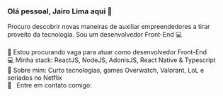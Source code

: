 ### Olá pessoal, Jairo Lima aqui 👋

Procuro descobrir novas maneiras de auxiliar empreendedores a tirar proveito da tecnologia. Sou um desenvolvedor Front-End 💻
<br/><br/>
👀 Estou procurando vaga para atuar como desenvolvedor Front-End
<br/>
💻 Minha stack: ReactJS, NodeJS, AdonisJS, React Native & Typescript
<br/>
💬 Sobre mim: Curto tecnologias, games Overwatch, Valorant, LoL e seriados no Netflix
 <br/> 
:email: &nbsp; Entre em contato comigo:

